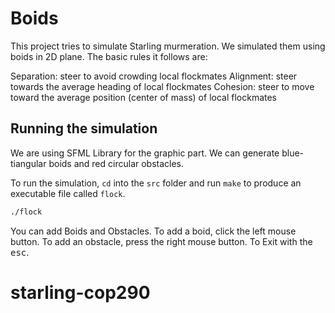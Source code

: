 # Boids

This project tries to simulate Starling murmeration. We simulated them using boids in 2D plane. The basic rules it follows are:

   Separation: steer to avoid crowding local flockmates
   Alignment: steer towards the average heading of local flockmates
   Cohesion: steer to move toward the average position (center of mass) of local flockmates

## Running the simulation
We are using SFML Library for the graphic part. We can generate blue-tiangular boids and red circular obstacles. 

To run the simulation, `cd` into the `src` folder and run `make` to produce an executable file called `flock`.

```bash
./flock
```

You can add Boids and Obstacles. To add a boid, click the left mouse button. To add an obstacle, press the right mouse button.
To Exit with the <kbd>esc</kbd>.

# starling-cop290
